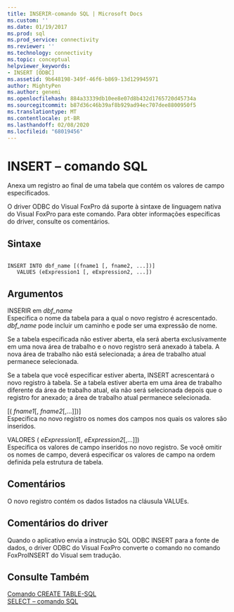 ```yaml
---
title: INSERIR-comando SQL | Microsoft Docs
ms.custom: ''
ms.date: 01/19/2017
ms.prod: sql
ms.prod_service: connectivity
ms.reviewer: ''
ms.technology: connectivity
ms.topic: conceptual
helpviewer_keywords:
- INSERT [ODBC]
ms.assetid: 9b648198-349f-46f6-b869-13d129945971
author: MightyPen
ms.author: genemi
ms.openlocfilehash: 884a33339db10ee8e07d8b432d1765720d45734a
ms.sourcegitcommit: b87d36c46b39af8b929ad94ec707dee8800950f5
ms.translationtype: MT
ms.contentlocale: pt-BR
ms.lasthandoff: 02/08/2020
ms.locfileid: "68019456"
---
```

# <a name="insert---sql-command"></a>INSERT – comando SQL
Anexa um registro ao final de uma tabela que contém os valores de campo especificados.  
  
 O driver ODBC do Visual FoxPro dá suporte à sintaxe de linguagem nativa do Visual FoxPro para este comando. Para obter informações específicas do driver, consulte os comentários.  
  
## <a name="syntax"></a>Sintaxe  
  
```  
  
INSERT INTO dbf_name [(fname1 [, fname2, ...])]  
   VALUES (eExpression1 [, eExpression2, ...])  
```  
  
## <a name="arguments"></a>Argumentos  
 INSERIR em *dbf_name*  
 Especifica o nome da tabela para a qual o novo registro é acrescentado. *dbf_name* pode incluir um caminho e pode ser uma expressão de nome.  
  
 Se a tabela especificada não estiver aberta, ela será aberta exclusivamente em uma nova área de trabalho e o novo registro será anexado à tabela. A nova área de trabalho não está selecionada; a área de trabalho atual permanece selecionada.  
  
 Se a tabela que você especificar estiver aberta, INSERT acrescentará o novo registro à tabela. Se a tabela estiver aberta em uma área de trabalho diferente da área de trabalho atual, ela não será selecionada depois que o registro for anexado; a área de trabalho atual permanece selecionada.  
  
 [( *fname1*[, *fname2*[,...]])]  
 Especifica no novo registro os nomes dos campos nos quais os valores são inseridos.  
  
 VALORES ( *eExpression1*[, *eExpression2*[,...]])  
 Especifica os valores de campo inseridos no novo registro. Se você omitir os nomes de campo, deverá especificar os valores de campo na ordem definida pela estrutura de tabela.  
  
## <a name="remarks"></a>Comentários  
 O novo registro contém os dados listados na cláusula VALUEs.  
  
## <a name="driver-remarks"></a>Comentários do driver  
 Quando o aplicativo envia a instrução SQL ODBC INSERT para a fonte de dados, o driver ODBC do Visual FoxPro converte o comando no comando FoxProINSERT do Visual sem tradução.  
  
## <a name="see-also"></a>Consulte Também  
 [Comando CREATE TABLE-SQL](../../odbc/microsoft/create-table-sql-command.md)   
 [SELECT – comando SQL](../../odbc/microsoft/select-sql-command.md)
